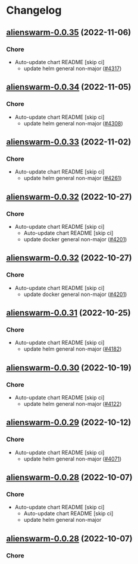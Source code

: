 # Changelog



## [alienswarm-0.0.35](https://github.com/truecharts/charts/compare/alienswarm-reactivedrop-0.0.34...alienswarm-0.0.35) (2022-11-06)

### Chore

- Auto-update chart README [skip ci]
  - update helm general non-major ([#4317](https://github.com/truecharts/charts/issues/4317))




## [alienswarm-0.0.34](https://github.com/truecharts/charts/compare/alienswarm-reactivedrop-0.0.33...alienswarm-0.0.34) (2022-11-05)

### Chore

- Auto-update chart README [skip ci]
  - update helm general non-major ([#4308](https://github.com/truecharts/charts/issues/4308))




## [alienswarm-0.0.33](https://github.com/truecharts/charts/compare/alienswarm-reactivedrop-0.0.32...alienswarm-0.0.33) (2022-11-02)

### Chore

- Auto-update chart README [skip ci]
  - update helm general non-major ([#4261](https://github.com/truecharts/charts/issues/4261))




## [alienswarm-0.0.32](https://github.com/truecharts/charts/compare/alienswarm-0.0.31...alienswarm-0.0.32) (2022-10-27)

### Chore

- Auto-update chart README [skip ci]
  - Auto-update chart README [skip ci]
  - update docker general non-major ([#4201](https://github.com/truecharts/charts/issues/4201))




## [alienswarm-0.0.32](https://github.com/truecharts/charts/compare/alienswarm-0.0.31...alienswarm-0.0.32) (2022-10-27)

### Chore

- Auto-update chart README [skip ci]
  - update docker general non-major ([#4201](https://github.com/truecharts/charts/issues/4201))




## [alienswarm-0.0.31](https://github.com/truecharts/charts/compare/alienswarm-reactivedrop-0.0.30...alienswarm-0.0.31) (2022-10-25)

### Chore

- Auto-update chart README [skip ci]
  - update helm general non-major ([#4182](https://github.com/truecharts/charts/issues/4182))




## [alienswarm-0.0.30](https://github.com/truecharts/charts/compare/alienswarm-0.0.29...alienswarm-0.0.30) (2022-10-19)

### Chore

- Auto-update chart README [skip ci]
  - update helm general non-major ([#4122](https://github.com/truecharts/charts/issues/4122))




## [alienswarm-0.0.29](https://github.com/truecharts/charts/compare/alienswarm-reactivedrop-0.0.28...alienswarm-0.0.29) (2022-10-12)

### Chore

- Auto-update chart README [skip ci]
  - update helm general non-major ([#4071](https://github.com/truecharts/charts/issues/4071))




## [alienswarm-0.0.28](https://github.com/truecharts/charts/compare/alienswarm-reactivedrop-0.0.27...alienswarm-0.0.28) (2022-10-07)

### Chore

- Auto-update chart README [skip ci]
  - Auto-update chart README [skip ci]
  - update helm general non-major




## [alienswarm-0.0.28](https://github.com/truecharts/charts/compare/alienswarm-reactivedrop-0.0.27...alienswarm-0.0.28) (2022-10-07)

### Chore

